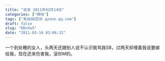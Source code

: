 ```yaml
---
title: "说说 2011年03月14日"
categories: ["嘀咕"]
tags: ["来自QQ空间 qzone.qq.com"]
draft: false
slug: "KDnVw5"
date: "2011-03-14 03:06:32"
---
```


一个到处睡的女人，头两天还跟别人说不认识我骂我SB，过两天却缠着我说要嫁给我，现在还来伤害我，滚你M的。
